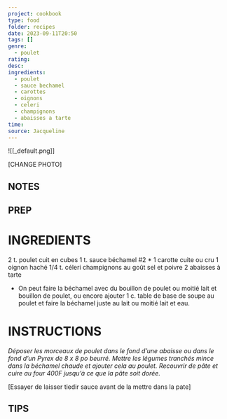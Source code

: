 ```yaml
---
project: cookbook
type: food
folder: recipes
date: 2023-09-11T20:50
tags: []
genre:
  - poulet
rating: 
desc: 
ingredients:
  - poulet
  - sauce bechamel
  - carottes
  - oignons
  - celeri
  - champignons
  - abaisses a tarte
time: 
source: Jacqueline
---
```


![[_default.png]]

[CHANGE PHOTO]


## NOTES




## PREP


# INGREDIENTS

2 t. poulet cuit en cubes
1 t. sauce béchamel #2 *
1 carotte cuite ou cru
1 oignon haché
1/4 t. céleri
champignons au goût
sel et poivre
2 abaisses à tarte

* On peut faire la béchamel avec du bouillon
de poulet ou moitié lait et bouillon de poulet,
ou encore ajouter 1 c. table de base de soupe
au poulet et faire la béchamel juste au lait
ou moitié lait et eau.

# INSTRUCTIONS

_Déposer les morceaux de poulet dans le fond_
_d’une abaisse ou dans le fond d’un Pyrex de_
_8 x 8 po beurré. Mettre les légumes tranchés_
_mince dans la béchamel chaude et ajouter_
_cela au poulet. Recouvrir de pâte et cuire au_
_four 400F jusqu’à ce que la pâte soit dorée._

[Essayer de laisser tiedir sauce avant de la mettre dans la pate]
## TIPS



